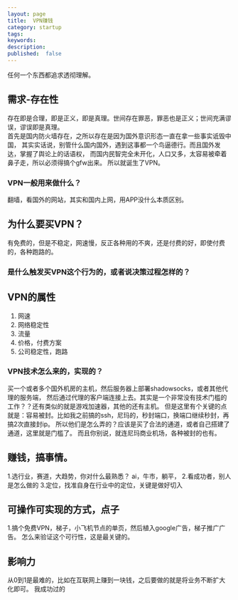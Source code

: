 ```yaml
---
layout: page
title:  VPN赚钱
category: startup
tags:
keywords:
description:
published:  false
---
```


任何一个东西都追求透彻理解。

## 需求-存在性
存在即是合理，即是正义，即是真理。世间存在罪恶，罪恶也是正义；世间充满谬误，谬误即是真理。  
首先是国内防火墙存在，之所以存在是因为国外意识形态一直在拿一些事实诋毁中国，
其实实话说，别管什么国内国外，遇到这事都一个鸟逼德行。而且国外发达，掌握了舆论上的话语权，
而国内民智完全未开化，人口又多，太容易被牵着鼻子走，所以必须得搞个gfw出来。
所以就诞生了VPN。
### VPN一般用来做什么？
翻墙，看国外的网站，其实和国内上网，用APP没什么本质区别。
## 为什么要买VPN？
有免费的，但是不稳定，网速慢，反正各种用的不爽，还是付费的好，即使付费的，各种跑路的。
### 是什么触发买VPN这个行为的，或者说决策过程怎样的？

## VPN的属性
1. 网速
2. 网络稳定性
3. 流量
4. 价格，付费方案
5. 公司稳定性，跑路
### VPN技术怎么来的，实现的？
买一个或者多个国外机房的主机，然后服务器上部署shadowsocks，或者其他代理的服务端，
然后通过代理的客户端连接上去。其实是一个非常没有技术门槛的工作？？还有类似的就是游戏加速器，其他的还有主机。
但是这里有个关键的点就是：容易被封。比如我之前搞的ssh，尼玛的，秒封端口，换端口继续秒封，再搞2次直接封ip。
所以他们是怎么弄的？应该是买了合法的通道，或者自己搭建了通道，这里就是门槛了。
而且你别说，就连尼玛商业机场，各种被封的也有。

## 赚钱，搞事情。
1.选行业，赛道，大趋势，你对什么最熟悉？
ai，牛市，躺平，
2.看成功者，别人是怎么做的
3.定位，找准自身在行业中的定位，关键是做好切入

## 可操作可实现的方式，点子
1.搞个免费VPN，梯子，小飞机节点的单页，然后植入google广告，梯子推广广告。
怎么来验证这个可行性，这是最关键的。

## 影响力
从0到1是最难的，比如在互联网上赚到一块钱，之后要做的就是将业务不断扩大化即可。
我成功过的










